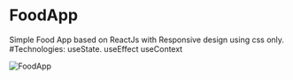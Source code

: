 # FoodApp
Simple Food App based on ReactJs with Responsive design using css only.
#Technologies:
useState.
useEffect
useContext


![FoodApp](https://user-images.githubusercontent.com/56757574/161896612-fa804fb2-fd34-4209-853d-433783baf6a8.png)
